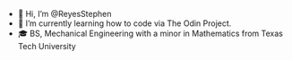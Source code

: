 - 👋 Hi, I’m @ReyesStephen
- 🌱 I’m currently learning how to code via The Odin Project.
- 🎓 BS, Mechanical Engineering with a minor in Mathematics from Texas Tech University
<!---
ReyesStephen/ReyesStephen is a ✨ special ✨ repository because its `README.md` (this file) appears on your GitHub profile.
You can click the Preview link to take a look at your changes.
--->
